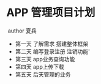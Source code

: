 # APP 管理项目计划

​		author    夏兵

- 第一天   了解需求  搭建整体框架
- 第二天   编写登录注册 注销功能'
- 第三天  app业务查询功能
- 第四天   app上传下载 
- 第五天   后天管理的业务

